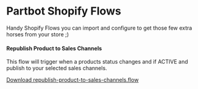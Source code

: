 # Partbot Shopify Flows

Handy Shopify Flows you can import and configure to get those few extra horses from your store ;)

#### Republish Product to Sales Channels

This flow will trigger when a products status changes and if ACTIVE and publish to your selected sales channels.

[Download republish-product-to-sales-channels.flow](https://raw.githubusercontent.com/partbot/shopify-flows/main/republish-product-to-sales-channels.flow)
